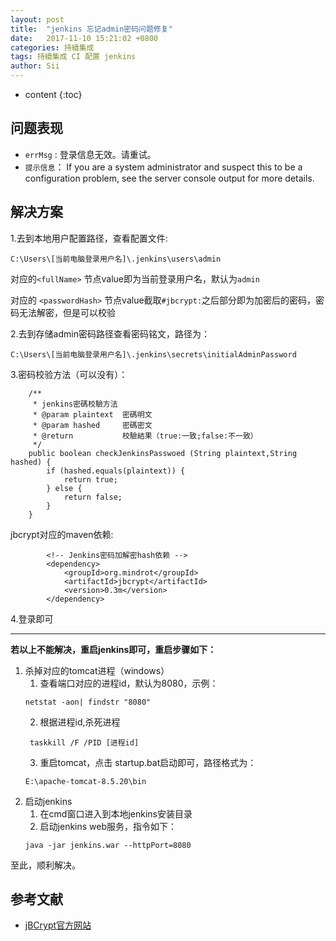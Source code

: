 ```yaml
---
layout: post
title:  "jenkins 忘记admin密码问题修复"
date:   2017-11-10 15:21:02 +0800
categories: 持續集成
tags: 持續集成 CI 配置 jenkins
author: Sii
---
```

 
* content
{:toc}


## 问题表现
* `errMsg` : 登录信息无效。请重试。 
* `提示信息`： If you are a system administrator and suspect this to be a configuration problem, see the server console output for more details.





## 解决方案
1.去到本地用户配置路径，查看配置文件:
 ```
 C:\Users\[当前电脑登录用户名]\.jenkins\users\admin
 ``` 
对应的`<fullName>` 节点value即为当前登录用户名，默认为`admin`

对应的 `<passwordHash>` 节点value截取`#jbcrypt:`之后部分即为加密后的密码，密码无法解密，但是可以校验


2.去到存储admin密码路径查看密码铭文，路径为：
```
C:\Users\[当前电脑登录用户名]\.jenkins\secrets\initialAdminPassword
```
3.密码校验方法（可以没有）：
```
    /**
     * jenkins密碼校驗方法
     * @param plaintext  密碼明文
     * @param hashed     密碼密文
     * @return           校驗結果（true:一致;false:不一致）
     */
    public boolean checkJenkinsPasswoed (String plaintext,String hashed) {
        if (hashed.equals(plaintext)) {
            return true;
        } else {
            return false;
        }
    }
```

jbcrypt对应的maven依赖:
```
        <!-- Jenkins密码加解密hash依赖 -->
        <dependency>
            <groupId>org.mindrot</groupId>
            <artifactId>jbcrypt</artifactId>
            <version>0.3m</version>
        </dependency>
```
4.登录即可 

- - -
**若以上不能解决，重启jenkins即可，重启步骤如下：**

1. 杀掉对应的tomcat进程（windows）
   1. 查看端口对应的进程id，默认为8080，示例：
   ```
   netstat -aon| findstr "8080"  
   ```
   2. 根据进程id,杀死进程
   ```
    taskkill /F /PID [进程id]
   ```
   3. 重启tomcat，点击 startup.bat启动即可，路径格式为：
   ```
   E:\apache-tomcat-8.5.20\bin
   ```
2. 启动jenkins
   1. 在cmd窗口进入到本地jenkins安装目录
   2. 启动jenkins web服务，指令如下：
   ```
   java -jar jenkins.war --httpPort=8080
   ```
   


至此，顺利解决。

## 参考文献
* [jBCrypt官方网站](http://www.mindrot.org/projects/jBCrypt/)




